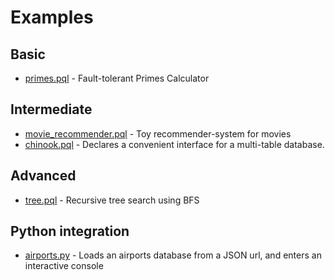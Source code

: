 # Examples

## Basic

- [primes.pql](primes.pql) - Fault-tolerant Primes Calculator

## Intermediate

- [movie_recommender.pql](movie_recommender.pql) - Toy recommender-system for movies
- [chinook.pql](chinook.pql) - Declares a convenient interface for a multi-table database. 

## Advanced

- [tree.pql](tree.pql) - Recursive tree search using BFS


## Python integration

- [airports.py](airports.py) - Loads an airports database from a JSON url, and enters an interactive console
